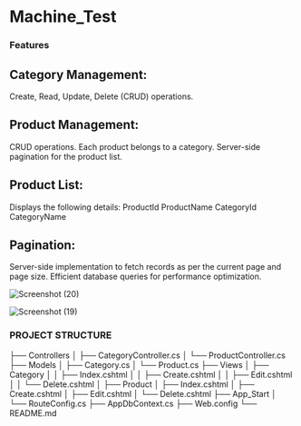 # Machine_Test



### Features
 ## Category Management:
Create, Read, Update, Delete (CRUD) operations.


##  Product Management:
CRUD operations.
Each product belongs to a category.
Server-side pagination for the product list.


 ## Product List:
Displays the following details:
ProductId
ProductName
CategoryId
CategoryName

## Pagination:
Server-side implementation to fetch records as per the current page and page size.
Efficient database queries for performance optimization.


![Screenshot (20)](https://github.com/user-attachments/assets/26a0e9ab-7fbb-4f13-8aca-c430e277131f)


![Screenshot (19)](https://github.com/user-attachments/assets/e159bbc7-99ac-4272-832f-039c0fcd594e)




 ###   PROJECT STRUCTURE 

 
├── Controllers
│   ├── CategoryController.cs
│   └── ProductController.cs
├── Models
│   ├── Category.cs
│   └── Product.cs
├── Views
│   ├── Category
│   │   ├── Index.cshtml
│   │   ├── Create.cshtml
│   │   ├── Edit.cshtml
│   │   └── Delete.cshtml
│   ├── Product
│       ├── Index.cshtml
│       ├── Create.cshtml
│       ├── Edit.cshtml
│       └── Delete.cshtml
├── App_Start
│   └── RouteConfig.cs
├── AppDbContext.cs
├── Web.config
└── README.md

